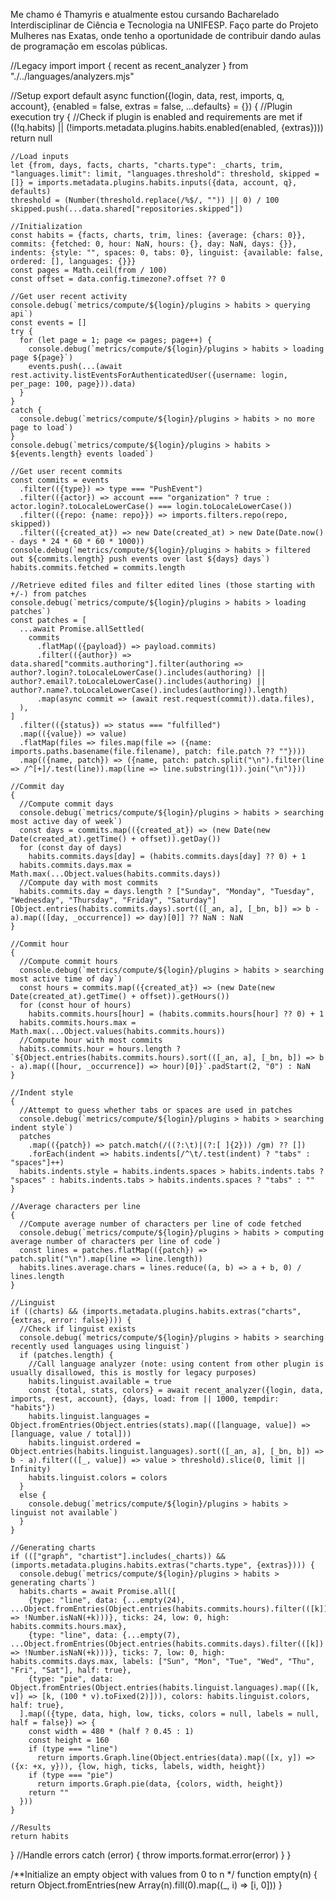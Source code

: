 Me chamo é Thamyris e atualmente estou cursando Bacharelado Interdisciplinar de Ciência e Tecnologia na UNIFESP. 
Faço parte do Projeto Mulheres nas Exatas, onde tenho a oportunidade de contribuir dando aulas de programação em escolas públicas.

//Legacy import
import { recent as recent_analyzer } from "./../languages/analyzers.mjs"

//Setup
export default async function({login, data, rest, imports, q, account}, {enabled = false, extras = false, ...defaults} = {}) {
  //Plugin execution
  try {
    //Check if plugin is enabled and requirements are met
    if ((!q.habits) || (!imports.metadata.plugins.habits.enabled(enabled, {extras})))
      return null

    //Load inputs
    let {from, days, facts, charts, "charts.type": _charts, trim, "languages.limit": limit, "languages.threshold": threshold, skipped = []} = imports.metadata.plugins.habits.inputs({data, account, q}, defaults)
    threshold = (Number(threshold.replace(/%$/, "")) || 0) / 100
    skipped.push(...data.shared["repositories.skipped"])

    //Initialization
    const habits = {facts, charts, trim, lines: {average: {chars: 0}}, commits: {fetched: 0, hour: NaN, hours: {}, day: NaN, days: {}}, indents: {style: "", spaces: 0, tabs: 0}, linguist: {available: false, ordered: [], languages: {}}}
    const pages = Math.ceil(from / 100)
    const offset = data.config.timezone?.offset ?? 0

    //Get user recent activity
    console.debug(`metrics/compute/${login}/plugins > habits > querying api`)
    const events = []
    try {
      for (let page = 1; page <= pages; page++) {
        console.debug(`metrics/compute/${login}/plugins > habits > loading page ${page}`)
        events.push(...(await rest.activity.listEventsForAuthenticatedUser({username: login, per_page: 100, page})).data)
      }
    }
    catch {
      console.debug(`metrics/compute/${login}/plugins > habits > no more page to load`)
    }
    console.debug(`metrics/compute/${login}/plugins > habits > ${events.length} events loaded`)

    //Get user recent commits
    const commits = events
      .filter(({type}) => type === "PushEvent")
      .filter(({actor}) => account === "organization" ? true : actor.login?.toLocaleLowerCase() === login.toLocaleLowerCase())
      .filter(({repo: {name: repo}}) => imports.filters.repo(repo, skipped))
      .filter(({created_at}) => new Date(created_at) > new Date(Date.now() - days * 24 * 60 * 60 * 1000))
    console.debug(`metrics/compute/${login}/plugins > habits > filtered out ${commits.length} push events over last ${days} days`)
    habits.commits.fetched = commits.length

    //Retrieve edited files and filter edited lines (those starting with +/-) from patches
    console.debug(`metrics/compute/${login}/plugins > habits > loading patches`)
    const patches = [
      ...await Promise.allSettled(
        commits
          .flatMap(({payload}) => payload.commits)
          .filter(({author}) => data.shared["commits.authoring"].filter(authoring => author?.login?.toLocaleLowerCase().includes(authoring) || author?.email?.toLocaleLowerCase().includes(authoring) || author?.name?.toLocaleLowerCase().includes(authoring)).length)
          .map(async commit => (await rest.request(commit)).data.files),
      ),
    ]
      .filter(({status}) => status === "fulfilled")
      .map(({value}) => value)
      .flatMap(files => files.map(file => ({name: imports.paths.basename(file.filename), patch: file.patch ?? ""})))
      .map(({name, patch}) => ({name, patch: patch.split("\n").filter(line => /^[+]/.test(line)).map(line => line.substring(1)).join("\n")}))

    //Commit day
    {
      //Compute commit days
      console.debug(`metrics/compute/${login}/plugins > habits > searching most active day of week`)
      const days = commits.map(({created_at}) => (new Date(new Date(created_at).getTime() + offset)).getDay())
      for (const day of days)
        habits.commits.days[day] = (habits.commits.days[day] ?? 0) + 1
      habits.commits.days.max = Math.max(...Object.values(habits.commits.days))
      //Compute day with most commits
      habits.commits.day = days.length ? ["Sunday", "Monday", "Tuesday", "Wednesday", "Thursday", "Friday", "Saturday"][Object.entries(habits.commits.days).sort(([_an, a], [_bn, b]) => b - a).map(([day, _occurrence]) => day)[0]] ?? NaN : NaN
    }

    //Commit hour
    {
      //Compute commit hours
      console.debug(`metrics/compute/${login}/plugins > habits > searching most active time of day`)
      const hours = commits.map(({created_at}) => (new Date(new Date(created_at).getTime() + offset)).getHours())
      for (const hour of hours)
        habits.commits.hours[hour] = (habits.commits.hours[hour] ?? 0) + 1
      habits.commits.hours.max = Math.max(...Object.values(habits.commits.hours))
      //Compute hour with most commits
      habits.commits.hour = hours.length ? `${Object.entries(habits.commits.hours).sort(([_an, a], [_bn, b]) => b - a).map(([hour, _occurrence]) => hour)[0]}`.padStart(2, "0") : NaN
    }

    //Indent style
    {
      //Attempt to guess whether tabs or spaces are used in patches
      console.debug(`metrics/compute/${login}/plugins > habits > searching indent style`)
      patches
        .map(({patch}) => patch.match(/((?:\t)|(?:[ ]{2})) /gm) ?? [])
        .forEach(indent => habits.indents[/^\t/.test(indent) ? "tabs" : "spaces"]++)
      habits.indents.style = habits.indents.spaces > habits.indents.tabs ? "spaces" : habits.indents.tabs > habits.indents.spaces ? "tabs" : ""
    }

    //Average characters per line
    {
      //Compute average number of characters per line of code fetched
      console.debug(`metrics/compute/${login}/plugins > habits > computing average number of characters per line of code`)
      const lines = patches.flatMap(({patch}) => patch.split("\n").map(line => line.length))
      habits.lines.average.chars = lines.reduce((a, b) => a + b, 0) / lines.length
    }

    //Linguist
    if ((charts) && (imports.metadata.plugins.habits.extras("charts", {extras, error: false}))) {
      //Check if linguist exists
      console.debug(`metrics/compute/${login}/plugins > habits > searching recently used languages using linguist`)
      if (patches.length) {
        //Call language analyzer (note: using content from other plugin is usually disallowed, this is mostly for legacy purposes)
        habits.linguist.available = true
        const {total, stats, colors} = await recent_analyzer({login, data, imports, rest, account}, {days, load: from || 1000, tempdir: "habits"})
        habits.linguist.languages = Object.fromEntries(Object.entries(stats).map(([language, value]) => [language, value / total]))
        habits.linguist.ordered = Object.entries(habits.linguist.languages).sort(([_an, a], [_bn, b]) => b - a).filter(([_, value]) => value > threshold).slice(0, limit || Infinity)
        habits.linguist.colors = colors
      }
      else {
        console.debug(`metrics/compute/${login}/plugins > habits > linguist not available`)
      }
    }

    //Generating charts
    if ((["graph", "chartist"].includes(_charts)) && (imports.metadata.plugins.habits.extras("charts.type", {extras}))) {
      console.debug(`metrics/compute/${login}/plugins > habits > generating charts`)
      habits.charts = await Promise.all([
        {type: "line", data: {...empty(24), ...Object.fromEntries(Object.entries(habits.commits.hours).filter(([k]) => !Number.isNaN(+k)))}, ticks: 24, low: 0, high: habits.commits.hours.max},
        {type: "line", data: {...empty(7), ...Object.fromEntries(Object.entries(habits.commits.days).filter(([k]) => !Number.isNaN(+k)))}, ticks: 7, low: 0, high: habits.commits.days.max, labels: ["Sun", "Mon", "Tue", "Wed", "Thu", "Fri", "Sat"], half: true},
        {type: "pie", data: Object.fromEntries(Object.entries(habits.linguist.languages).map(([k, v]) => [k, (100 * v).toFixed(2)])), colors: habits.linguist.colors, half: true},
      ].map(({type, data, high, low, ticks, colors = null, labels = null, half = false}) => {
        const width = 480 * (half ? 0.45 : 1)
        const height = 160
        if (type === "line")
          return imports.Graph.line(Object.entries(data).map(([x, y]) => ({x: +x, y})), {low, high, ticks, labels, width, height})
        if (type === "pie")
          return imports.Graph.pie(data, {colors, width, height})
        return ""
      }))
    }

    //Results
    return habits
  }
  //Handle errors
  catch (error) {
    throw imports.format.error(error)
  }
}

/**Initialize an empty object with values from 0 to n */
function empty(n) {
  return Object.fromEntries(new Array(n).fill(0).map((_, i) => [i, 0]))
}
